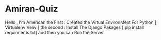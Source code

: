 # Amiran-Quiz
Hello , I'm American  the First : Created the Virtual EnvironMent For Python     [ Virtualenv Venv ] the second : Install The Django Pakages     [ pip install requirments.txt]   and then you can Run the Server 
